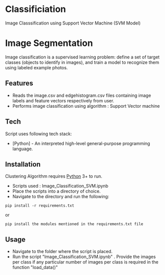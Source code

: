 # Classificiation
Image Classsification using Support Vector Machine (SVM Model)

# Image Segmentation

Image classification is a supervised learning problem: define a set of target classes (objects to identify in images), and train a model to recognize them using labeled example photos.

## Features

- Reads the image.csv and edgehistogram.csv files containing image labels and feature vectors respectively from user.
- Performs image classification using algorithm : Support Vector machine

## Tech
Script uses following tech stack:

- [Python] - An interpreted high-level general-purpose programming language.

## Installation

Clustering Algorithm requires [Python](https://www.python.org) 3+ to run.

- Scripts used : Image_Classification_SVM.ipynb
- Place the scripts into a directory of choice.
- Navigate to the directory and run the following:

```
pip install -r requirements.txt

```
or 

```
pip install the modules mentioned in the requirements.txt file

```
## Usage

- Navigate to the folder where the script is placed.
- Run the script "Image_Classification_SVM.ipynb" . Provide the images per class if any particular number of images per class is required in the function "load_data()"





